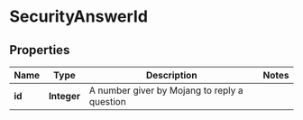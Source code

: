 
# SecurityAnswerId

## Properties
Name | Type | Description | Notes
------------ | ------------- | ------------- | -------------
**id** | **Integer** | A number giver by Mojang to reply a question | 



